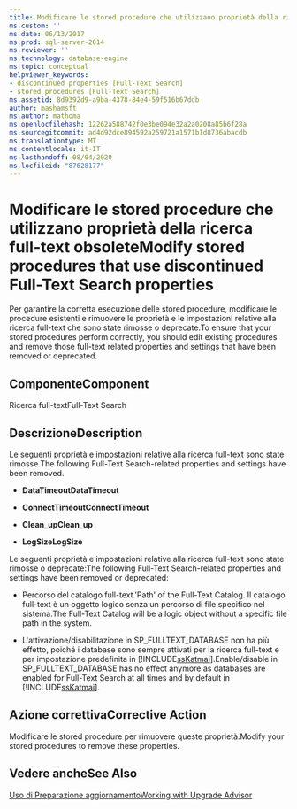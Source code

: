 ```yaml
---
title: Modificare le stored procedure che utilizzano proprietà della ricerca full-text obsolete | Microsoft Docs
ms.custom: ''
ms.date: 06/13/2017
ms.prod: sql-server-2014
ms.reviewer: ''
ms.technology: database-engine
ms.topic: conceptual
helpviewer_keywords:
- discontinued properties [Full-Text Search]
- stored procedures [Full-Text Search]
ms.assetid: 8d9392d9-a9ba-4378-84e4-59f516b67ddb
author: mashamsft
ms.author: mathoma
ms.openlocfilehash: 12262a588742f0e3be094e32a2a0208a85b6f28a
ms.sourcegitcommit: ad4d92dce894592a259721a1571b1d8736abacdb
ms.translationtype: MT
ms.contentlocale: it-IT
ms.lasthandoff: 08/04/2020
ms.locfileid: "87628177"
---
```

# <a name="modify-stored-procedures-that-use-discontinued-full-text-search-properties"></a><span data-ttu-id="e66c7-102">Modificare le stored procedure che utilizzano proprietà della ricerca full-text obsolete</span><span class="sxs-lookup"><span data-stu-id="e66c7-102">Modify stored procedures that use discontinued Full-Text Search properties</span></span>
  <span data-ttu-id="e66c7-103">Per garantire la corretta esecuzione delle stored procedure, modificare le procedure esistenti e rimuovere le proprietà e le impostazioni relative alla ricerca full-text che sono state rimosse o deprecate.</span><span class="sxs-lookup"><span data-stu-id="e66c7-103">To ensure that your stored procedures perform correctly, you should edit existing procedures and remove those full-text related properties and settings that have been removed or deprecated.</span></span>  
  
## <a name="component"></a><span data-ttu-id="e66c7-104">Componente</span><span class="sxs-lookup"><span data-stu-id="e66c7-104">Component</span></span>  
 <span data-ttu-id="e66c7-105">Ricerca full-text</span><span class="sxs-lookup"><span data-stu-id="e66c7-105">Full-Text Search</span></span>  
  
## <a name="description"></a><span data-ttu-id="e66c7-106">Descrizione</span><span class="sxs-lookup"><span data-stu-id="e66c7-106">Description</span></span>  
 <span data-ttu-id="e66c7-107">Le seguenti proprietà e impostazioni relative alla ricerca full-text sono state rimosse.</span><span class="sxs-lookup"><span data-stu-id="e66c7-107">The following Full-Text Search-related properties and settings have been removed.</span></span>  
  
-   <span data-ttu-id="e66c7-108">**DataTimeout**</span><span class="sxs-lookup"><span data-stu-id="e66c7-108">**DataTimeout**</span></span>  
  
-   <span data-ttu-id="e66c7-109">**ConnectTimeout**</span><span class="sxs-lookup"><span data-stu-id="e66c7-109">**ConnectTimeout**</span></span>  
  
-   <span data-ttu-id="e66c7-110">**Clean_up**</span><span class="sxs-lookup"><span data-stu-id="e66c7-110">**Clean_up**</span></span>  
  
-   <span data-ttu-id="e66c7-111">**LogSize**</span><span class="sxs-lookup"><span data-stu-id="e66c7-111">**LogSize**</span></span>  
  
 <span data-ttu-id="e66c7-112">Le seguenti proprietà e impostazioni relative alla ricerca full-text sono state rimosse o deprecate:</span><span class="sxs-lookup"><span data-stu-id="e66c7-112">The following Full-Text Search-related properties and settings have been removed or deprecated:</span></span>  
  
-   <span data-ttu-id="e66c7-113">Percorso del catalogo full-text.</span><span class="sxs-lookup"><span data-stu-id="e66c7-113">'Path' of the Full-Text Catalog.</span></span> <span data-ttu-id="e66c7-114">Il catalogo full-text è un oggetto logico senza un percorso di file specifico nel sistema.</span><span class="sxs-lookup"><span data-stu-id="e66c7-114">The Full-Text Catalog will be a logic object without a specific file path in the system.</span></span>  
  
-   <span data-ttu-id="e66c7-115">L'attivazione/disabilitazione in SP_FULLTEXT_DATABASE non ha più effetto, poiché i database sono sempre attivati per la ricerca full-text e per impostazione predefinita in [!INCLUDE[ssKatmai](../../includes/sskatmai-md.md)].</span><span class="sxs-lookup"><span data-stu-id="e66c7-115">Enable/disable in SP_FULLTEXT_DATABASE has no effect anymore as databases are enabled for Full-Text Search at all times and by default in [!INCLUDE[ssKatmai](../../includes/sskatmai-md.md)].</span></span>  
  
## <a name="corrective-action"></a><span data-ttu-id="e66c7-116">Azione correttiva</span><span class="sxs-lookup"><span data-stu-id="e66c7-116">Corrective Action</span></span>  
 <span data-ttu-id="e66c7-117">Modificare le stored procedure per rimuovere queste proprietà.</span><span class="sxs-lookup"><span data-stu-id="e66c7-117">Modify your stored procedures to remove these properties.</span></span>  
  
## <a name="see-also"></a><span data-ttu-id="e66c7-118">Vedere anche</span><span class="sxs-lookup"><span data-stu-id="e66c7-118">See Also</span></span>  
 [<span data-ttu-id="e66c7-119">Uso di Preparazione aggiornamento</span><span class="sxs-lookup"><span data-stu-id="e66c7-119">Working with Upgrade Advisor</span></span>](../../../2014/sql-server/install/working-with-upgrade-advisor.md)  
  
  
